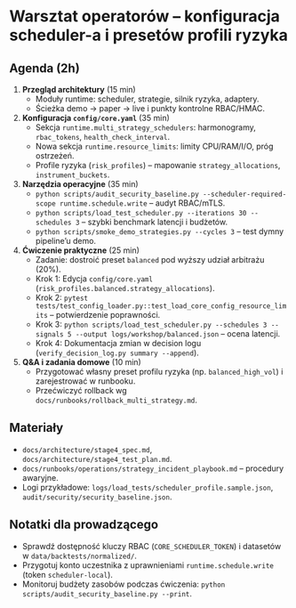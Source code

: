 # Warsztat operatorów – konfiguracja scheduler-a i presetów profili ryzyka

## Agenda (2h)
1. **Przegląd architektury** (15 min)
   - Moduły runtime: scheduler, strategie, silnik ryzyka, adaptery.
   - Ścieżka demo → paper → live i punkty kontrolne RBAC/HMAC.
2. **Konfiguracja `config/core.yaml`** (35 min)
   - Sekcja `runtime.multi_strategy_schedulers`: harmonogramy, `rbac_tokens`, `health_check_interval`.
   - Nowa sekcja `runtime.resource_limits`: limity CPU/RAM/I/O, próg ostrzeżeń.
   - Profile ryzyka (`risk_profiles`) – mapowanie `strategy_allocations`, `instrument_buckets`.
3. **Narzędzia operacyjne** (35 min)
   - `python scripts/audit_security_baseline.py --scheduler-required-scope runtime.schedule.write` – audyt RBAC/mTLS.
   - `python scripts/load_test_scheduler.py --iterations 30 --schedules 3` – szybki benchmark latencji i budżetów.
   - `python scripts/smoke_demo_strategies.py --cycles 3` – test dymny pipeline’u demo.
4. **Ćwiczenie praktyczne** (25 min)
   - Zadanie: dostroić preset `balanced` pod wyższy udział arbitrażu (20%).
   - Krok 1: Edycja `config/core.yaml` (`risk_profiles.balanced.strategy_allocations`).
   - Krok 2: `pytest tests/test_config_loader.py::test_load_core_config_resource_limits` – potwierdzenie poprawności.
   - Krok 3: `python scripts/load_test_scheduler.py --schedules 3 --signals 5 --output logs/workshop/balanced.json` – ocena latencji.
   - Krok 4: Dokumentacja zmian w decision logu (`verify_decision_log.py summary --append`).
5. **Q&A i zadania domowe** (10 min)
   - Przygotować własny preset profilu ryzyka (np. `balanced_high_vol`) i zarejestrować w runbooku.
   - Przećwiczyć rollback wg `docs/runbooks/rollback_multi_strategy.md`.

## Materiały
- `docs/architecture/stage4_spec.md`, `docs/architecture/stage4_test_plan.md`.
- `docs/runbooks/operations/strategy_incident_playbook.md` – procedury awaryjne.
- Logi przykładowe: `logs/load_tests/scheduler_profile.sample.json`, `audit/security/security_baseline.json`.

## Notatki dla prowadzącego
- Sprawdź dostępność kluczy RBAC (`CORE_SCHEDULER_TOKEN`) i datasetów w `data/backtests/normalized/`.
- Przygotuj konto uczestnika z uprawnieniami `runtime.schedule.write` (token `scheduler-local`).
- Monitoruj budżety zasobów podczas ćwiczenia: `python scripts/audit_security_baseline.py --print`.
